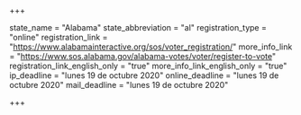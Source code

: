 +++

state_name = "Alabama"
state_abbreviation = "al"
registration_type = "online"
registration_link = "https://www.alabamainteractive.org/sos/voter_registration/"
more_info_link = "https://www.sos.alabama.gov/alabama-votes/voter/register-to-vote"
registration_link_english_only = "true"
more_info_link_english_only = "true"
ip_deadline = "lunes 19 de octubre 2020"
online_deadline = "lunes 19 de octubre 2020"
mail_deadline = "lunes 19 de octubre 2020"

+++
